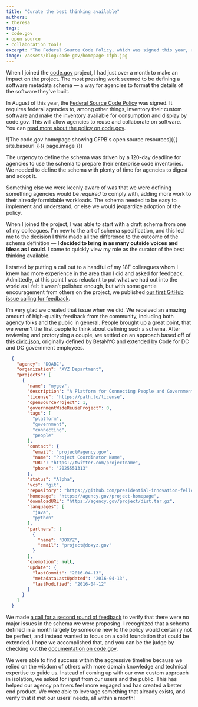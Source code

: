 ```yaml
---
title: "Curate the best thinking available"
authors:
- theresa
tags:
- code.gov
- open source
- collaboration tools
excerpt: "The Federal Source Code Policy, which was signed this year, requires federal agencies to inventory their custom software and make the inventory available for consumption and display by code.gov (among other things). The most pressing work in building code.gov was defining a software metadata schema — a way for agencies to format the details of the software they’ve built."
image: /assets/blog/code-gov/homepage-cfpb.jpg
---
```


When I joined the [code.gov](https://code.gov/) project, I had just
over a month to make an impact on the project. The most pressing work
seemed to be defining a software metadata schema — a way for agencies to
format the details of the software they’ve built.

In August of this year, the [Federal Source Code
Policy](https://sourcecode.cio.gov/) was signed. It requires federal
agencies to, among other things, inventory their custom software and
make the inventory available for consumption and display by code.gov.
This will allow agencies to reuse and collaborate on software. You can
[read more about the policy on
code.gov](https://code.gov/#/policy-guide/docs/overview/introduction).

![The code.gov homepage showing CFPB's open source resources]({{ site.baseurl }}{{ page.image }})

The urgency to define the schema was driven by a 120-day deadline for
agencies to use the schema to prepare their enterprise code inventories.
We needed to define the schema with plenty of time for agencies to
digest and adopt it.

Something else we were keenly aware of was that we were defining
something agencies would be *required* to comply with, adding more work
to their already formidable workloads. The schema needed to be easy to
implement and understand, or else we would jeopardize adoption of the
policy.

When I joined the project, I was able to start with a draft schema from
one of my colleagues. I’m new to the art of schema specification, and
this led me to the decision I think made all the difference to the
outcome of the schema definition — **I decided to bring in as many
outside voices and ideas as I could**. I came to quickly view my role as
the curator of the best thinking available.

I started by putting a call out to a handful of my 18F colleagues whom I
knew had more experience in the area than I did and asked for feedback.
Admittedly, at this point I was reluctant to put what we had out into
the world as I felt it wasn’t polished enough, but with some gentle
encouragement from others on the project, we published [our first
GitHub issue calling for
feedback](https://github.com/presidential-innovation-fellows/code-gov-web/issues/41).

I’m very glad we created that issue when we did. We received an amazing
amount of high-quality feedback from the community, including both
agency folks and the public in general. People brought up a great point,
that we weren’t the first people to think about defining such a schema.
After reviewing and prototyping a couple, we settled on an approach
based off of this [civic.json](http://open.dc.gov/civic.json/),
originally defined by BetaNYC and extended by Code for DC and DC
government employees.

```json
  {
    "agency": "DOABC",
    "organization": "XYZ Department",
    "projects": [
      {
        "name": "mygov",
        "description": "A Platform for Connecting People and Government",
        "license": "https://path.to/license",
        "openSourceProject": 1,
        "governmentWideReuseProject": 0,
        "tags": [
          "platform",
          "government",
          "connecting",
          "people"
        ],
        "contact": {
          "email": "project@agency.gov",
          "name": "Project Coordinator Name",
          "URL": "https://twitter.com/projectname",
          "phone": "2025551313"
        },
        "status": "Alpha",
        "vcs": "git",
        "repository": "https://github.com/presidential-innovation-fellows",
        "homepage": "https://agency.gov/project-homepage",
        "downloadURL": "https://agency.gov/project/dist.tar.gz",
        "languages": [
          "java",
          "python"
        ],
        "partners": [
          {
            "name": "DOXYZ",
            "email": "project@doxyz.gov"
          }
        ],
        "exemption": null,
        "update": {
          "lastCommit": "2016-04-13",
          "metadataLastUpdated": "2016-04-13",
          "lastModified": "2016-04-12"
        }
      }
    ]
  }
```

We made [a call for a second round of
feedback](https://github.com/presidential-innovation-fellows/code-gov-web/issues/44)
to verify that there were no major issues in the schema we were
proposing. I recognized that a schema defined in a month largely by
someone new to the policy would certainly not be perfect, and instead
wanted to focus on a solid foundation that could be extended. I hope we
accomplished that, and you can be the judge by checking out the
[documentation on
code.gov](https://code.gov/#/policy-guide/docs/compliance/inventory-code).

We were able to find success within the aggressive timeline because we
relied on the wisdom of others with more domain knowledge and technical
expertise to guide us. Instead of coming up with our own custom approach
in isolation, we asked for input from our users and the public. This has
helped our agency partners feel more engaged and has created a better
end product. We were able to leverage something that already exists, and
verify that it met our users’ needs, all within a month!
